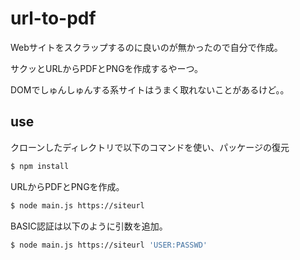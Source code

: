 # url-to-pdf

Webサイトをスクラップするのに良いのが無かったので自分で作成。

サクッとURLからPDFとPNGを作成するやーつ。

DOMでしゅんしゅんする系サイトはうまく取れないことがあるけど。。

## use

クローンしたディレクトリで以下のコマンドを使い、パッケージの復元

``` bash
$ npm install
```

URLからPDFとPNGを作成。

``` bash
$ node main.js https://siteurl
```

BASIC認証は以下のように引数を追加。

``` bash
$ node main.js https://siteurl 'USER:PASSWD'
```
